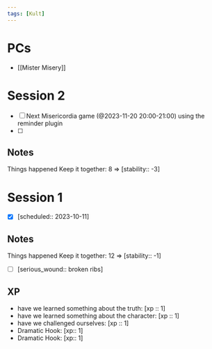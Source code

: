 ```yaml
---
tags: [Kult]
---
```

# PCs
- [[Mister Misery]]

# Session 2
- [ ] Next Misericordia game (@2023-11-20 20:00-21:00) using the reminder plugin
- [ ] 

## Notes
Things happened 
Keep it together: 8 => [stability:: -3]

# Session 1
 - [x] [scheduled:: 2023-10-11]
 
## Notes
Things happened 
Keep it together: 12 => [stability:: -1]
- [ ] [serious_wound:: broken ribs]
## XP

- have we learned something about the truth: [xp :: 1]
- have we learned something about the character: [xp :: 1]
- have we challenged ourselves: [xp :: 1]
- Dramatic Hook: [xp:: 1]
- Dramatic Hook: [xp:: 1]